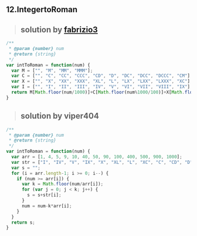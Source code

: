 ## 12.IntegertoRoman
> ## solution by [fabrizio3](https://discuss.leetcode.com/topic/12384/simple-solution)

```javascript
/**
 * @param {number} num
 * @return {string}
 */
var intToRoman = function(num) {
  var M = ["", "M", "MM", "MMM"];
  var C = ["", "C", "CC", "CCC", "CD", "D", "DC", "DCC", "DCCC", "CM"];
  var X = ["", "X", "XX", "XXX", "XL", "L", "LX", "LXX", "LXXX", "XC"];
  var I = ["", "I", "II", "III", "IV", "V", "VI", "VII", "VIII", "IX"];
  return M[Math.floor(num/1000)]+C[Math.floor(num%1000/100)]+X[Math.floor(num%100/10)]+I[num%10];
}
```
> ## solution by viper404

```javascript
/**
 * @param {number} num
 * @return {string}
 */
var intToRoman = function(num) {
  var arr = [1, 4, 5, 9, 10, 40, 50, 90, 100, 400, 500, 900, 1000];
  var str = ["I", "IV", "V", "IX", "X", "XL", "L", "XC", "C", "CD", "D", "CM", "M"];
  var s = "";
  for (i = arr.length-1; i >= 0; i--) {
    if (num >= arr[i]) {
      var k = Math.floor(num/arr[i]);
      for (var j = 0; j < k; j++) {
        s = s+str[i];
      }
      num = num-k*arr[i];
    }
  }
  return s;
}
```
